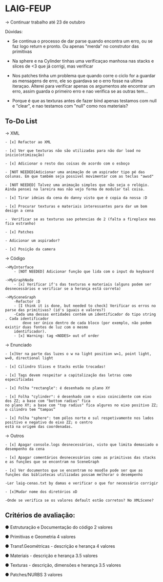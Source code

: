 # LAIG-FEUP

-> Continuar trabalho até 23 de outubro

Dúvidas:
- Se continua o processo de dar parse quando encontra um erro, ou se faz logo return e pronto. Ou apenas "merda" no construtor das primitivas

- Na sphere e na Cylinder tinhas uma verificaçao manhosa nas stacks e slices de <3 que já corrigi, mas verificar

- Nos patches tinha um problema que quando corre o ciclo for a guardar as mensagens de erro, ele so guardava se o erro fosse na
ultima iteraçao. Alterei para verificar apenas os argumentos ate encontrar um erro, assim guarda o primeiro erro e nao verifica se as outras tem...

- Porque é que as texturas antes de fazer bind apenas testamos com null e "clear", e nao testamos com "null" como nos materiais?

## To-Do List
-> XML

	- [x] Refactor ao XML

	- [x] Ver que texturas não são utilizadas para não dar load no inicio(otimização)

	- [x] Adicionar o resto das coisas de acordo com o esboço

	- [NOT NEEDED]Adicionar uma animação de um aspirador tipo pé das colunas. Em que também seja possivel movimentar com as teclas "awsd"

	- [NOT NEEDED] Talvez uma animação simples que não seja o relógio. Ainda pensei na lareira mas não vejo forma de modular tal coisa.

	- [x] Tirar ideias da cena do danny visto que é copia da nossa :D

	- [x] Procurar texturas e materiais interessantes para dar um bom design a cena

	-  Verificar se as texturas sao potencias de 2 (falta a fireplace mas fica estranho)

	- [x] Patches

	- Adicionar um aspirador?

	- [x] Posição da camera

-> Código

	->MyInterface
		- [NOT NEEDED] Adicionar função que lida com o input do keyboard

	->MyGraphNode
		- [x] Verificar if's das texturas e materiais (alguns podem ser desnecessários e verificar se a herança está correta)

	->MySceneGraph
		-Refactor :D
		- [I think it is done, but needed to check] Verificar os erros no parse das primitivas? (id's iguais e valores?)
		-Cada uma dessas entidades contém um identificador do tipo string . Cada identificador
			deve ser único dentro de cada bloco (por exemplo, não podem existir duas fontes de luz com o mesmo
		identificador).
		- [x] Warning: tag <NODES> out of order


-> Enunciado

	- [x]Ver na parte das luzes o w na light position w=1, point light, w=0, directional light

	- [x] Cilindro Slices e Stacks estão trocadas!

	- [x] Tags devem respeitar a capitalização das letras como especificadas

	- [x] Folha "rectangle": é desenhada no plano XY

	- [x] Folha "cylinder": é desenhado com o eixo coincidente com eixo dos ZZ; a base com "bottom radius" fica
	no plano XY; a base com "top radius" fica algures no eixo positivo ZZ; o cilindro tem “tampas”

	- [x] Folha "sphere": tem pólos norte e sul respetivamente nos lados positivo e negativo do eixo ZZ; o centro
	está na origem das coordenadas.


-> Outros

	- [x] Apagar console.logs desnecessários, visto que limita demasiado o desempenho da cena

	- [x] Apagar comentários desnecessários como as primitivas das stacks e as funções que se encontram no SceneGraph

	- [x] Ver documentos que se encontram no moodle pode ser que as funções das bibliotecas utilizadas possam melhorar o desempenho

	-Ler laig-cenas.txt by damas e verificar o que for necessário corrigir

	- [x]Mudar nome dos diretórios xD

	-Onde se verifica se os valores default estão corretos? No XMLScene?


## Critérios de avaliação:
● Estruturação e Documentação do código 2 valores

● Primitivas e Geometria 4 valores

● Transf.Geométricas - descrição e herança 4 valores

● Materiais - descrição e herança 3.5 valores

● Texturas - descrição, dimensões e herança 3.5 valores

● Patches/NURBS 3 valores
